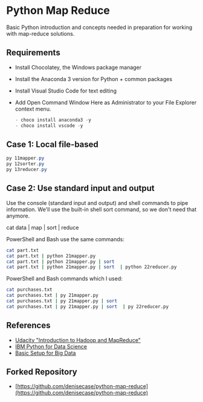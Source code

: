 # Python Map Reduce

Basic Python introduction and concepts needed in preparation for working with map-reduce solutions.

## Requirements

- Install Chocolatey, the Windows package manager
- Install the Anaconda 3 version for Python + common packages
- Install Visual Studio Code for text editing
- Add Open Command Window Here as Administrator to your File Explorer context menu.

  ```PowerShell
  - choco install anaconda3 -y
  - choco install vscode -y
  ```

## Case 1:  Local file-based

  ```PowerShell
  py 11mapper.py
  py 12sorter.py
  py 13reducer.py
  ```

## Case 2:  Use standard input and output

Use the console (standard input and output) and shell commands to pipe information.  We'll use the built-in shell sort command, so we don't need that anymore. 

cat data | map | sort | reduce

PowerShell and Bash use the same commands:
```Bash
cat part.txt
cat part.txt | python 21mapper.py
cat part.txt | python 21mapper.py | sort
cat part.txt | python 21mapper.py | sort  | python 22reducer.py
```

PowerShell and Bash commands which I used:
  ```Bash
  cat purchases.txt
  cat purchases.txt | py 21mapper.py
  cat purchases.txt | py 21mapper.py | sort
  cat purchases.txt | py 21mapper.py | sort  | py 22reducer.py
  ```

## References
- [Udacity "Introduction to Hadoop and MapReduce"](https://classroom.udacity.com/courses/ud617/)
- [IBM Python for Data Science](https://cognitiveclass.ai/courses/python-for-data-science)
- [Basic Setup for Big Data](https://github.com/denisecase/basic-setup-for-bigdata)

## Forked Repository
- [https://github.com/denisecase/python-map-reduce](https://github.com/denisecase/python-map-reduce)
